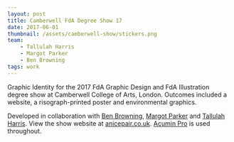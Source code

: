 ```yaml
---
layout: post
title: Camberwell FdA Degree Show 17
date: 2017-06-01
thumbnail: /assets/camberwell-show/stickers.png
team: 
    - Tallulah Harris
    - Margot Parker
    - Ben Browning
tags: work
---
```


Graphic Identity for the 2017 FdA Graphic Design and FdA Illustration degree show at Camberwell College of Arts, London. Outcomes included a website, a risograph-printed poster and environmental graphics.

Developed in collaboration with [Ben Browning](http://brwnng.com/), [Margot Parker](http://margotparker.tumblr.com/) and [Tallulah Harris](https://www.tallulahharris.com/). View the show website at [anicepair.co.uk](http://www.anicepair.co.uk). [Acumin Pro](https://acumin.typekit.com/) is used throughout.